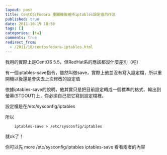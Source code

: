 ```yaml
---
layout: post
title: CentOS/Fedora 重開機後維持iptables設定值的作法
published: true
date: 2011-10-19 18:50
tags: []
categories: [tw]
comments: true
redirect_from:
  - /2011/10/centosfedora-iptables.html
---
```



我用的實際上是CentOS 5.5，但RedHat系的應該都沒什麼差別（吧）

有一個iptables-save指令，雖然叫做save，實際上他並沒有寫入設定檔，所以重開機以後還是會失去上次修改的設定值

依據iptables-save的說明，他其實只是把目前設定轉成一個標準的格式、輸出到螢幕(STDOUT)上，你必須自己把它寫到設定檔裡。

設定檔是在/etc/sysconfig/iptables

所以

		iptables-save > /etc/sysconfig/iptables

就ok了！


你可以先
		more /etc/sysconfig/iptables
		iptables-save
		看看兩者的內容

